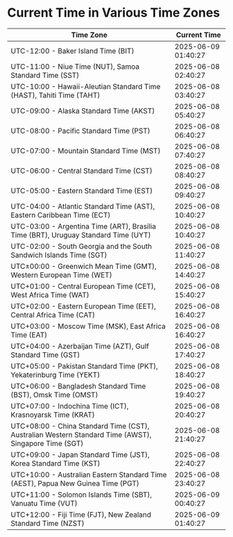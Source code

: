 # Current Time in Various Time Zones

| Time Zone | Current Time |
|-----------|--------------|
| UTC-12:00 - Baker Island Time (BIT) | 2025-06-09 01:40:27 |
| UTC-11:00 - Niue Time (NUT), Samoa Standard Time (SST) | 2025-06-08 02:40:27 |
| UTC-10:00 - Hawaii-Aleutian Standard Time (HAST), Tahiti Time (TAHT) | 2025-06-08 03:40:27 |
| UTC-09:00 - Alaska Standard Time (AKST) | 2025-06-08 05:40:27 |
| UTC-08:00 - Pacific Standard Time (PST) | 2025-06-08 06:40:27 |
| UTC-07:00 - Mountain Standard Time (MST) | 2025-06-08 07:40:27 |
| UTC-06:00 - Central Standard Time (CST) | 2025-06-08 08:40:27 |
| UTC-05:00 - Eastern Standard Time (EST) | 2025-06-08 09:40:27 |
| UTC-04:00 - Atlantic Standard Time (AST), Eastern Caribbean Time (ECT) | 2025-06-08 10:40:27 |
| UTC-03:00 - Argentina Time (ART), Brasília Time (BRT), Uruguay Standard Time (UYT) | 2025-06-08 10:40:27 |
| UTC-02:00 - South Georgia and the South Sandwich Islands Time (SGT) | 2025-06-08 11:40:27 |
| UTC±00:00 - Greenwich Mean Time (GMT), Western European Time (WET) | 2025-06-08 14:40:27 |
| UTC+01:00 - Central European Time (CET), West Africa Time (WAT) | 2025-06-08 15:40:27 |
| UTC+02:00 - Eastern European Time (EET), Central Africa Time (CAT) | 2025-06-08 16:40:27 |
| UTC+03:00 - Moscow Time (MSK), East Africa Time (EAT) | 2025-06-08 16:40:27 |
| UTC+04:00 - Azerbaijan Time (AZT), Gulf Standard Time (GST) | 2025-06-08 17:40:27 |
| UTC+05:00 - Pakistan Standard Time (PKT), Yekaterinburg Time (YEKT) | 2025-06-08 18:40:27 |
| UTC+06:00 - Bangladesh Standard Time (BST), Omsk Time (OMST) | 2025-06-08 19:40:27 |
| UTC+07:00 - Indochina Time (ICT), Krasnoyarsk Time (KRAT) | 2025-06-08 20:40:27 |
| UTC+08:00 - China Standard Time (CST), Australian Western Standard Time (AWST), Singapore Time (SGT) | 2025-06-08 21:40:27 |
| UTC+09:00 - Japan Standard Time (JST), Korea Standard Time (KST) | 2025-06-08 22:40:27 |
| UTC+10:00 - Australian Eastern Standard Time (AEST), Papua New Guinea Time (PGT) | 2025-06-08 23:40:27 |
| UTC+11:00 - Solomon Islands Time (SBT), Vanuatu Time (VUT) | 2025-06-09 00:40:27 |
| UTC+12:00 - Fiji Time (FJT), New Zealand Standard Time (NZST) | 2025-06-09 01:40:27 |
